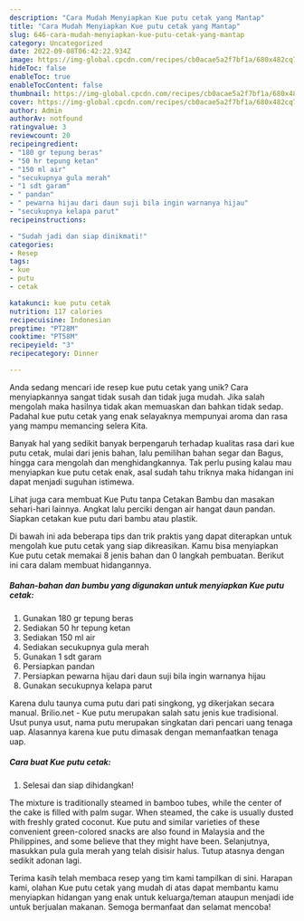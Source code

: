 ```yaml
---
description: "Cara Mudah Menyiapkan Kue putu cetak yang Mantap"
title: "Cara Mudah Menyiapkan Kue putu cetak yang Mantap"
slug: 646-cara-mudah-menyiapkan-kue-putu-cetak-yang-mantap
category: Uncategorized
date: 2022-09-08T06:42:22.934Z
image: https://img-global.cpcdn.com/recipes/cb0acae5a2f7bf1a/680x482cq70/kue-putu-cetak-foto-resep-utama.jpg
hideToc: false
enableToc: true
enableTocContent: false
thumbnail: https://img-global.cpcdn.com/recipes/cb0acae5a2f7bf1a/680x482cq70/kue-putu-cetak-foto-resep-utama.jpg
cover: https://img-global.cpcdn.com/recipes/cb0acae5a2f7bf1a/680x482cq70/kue-putu-cetak-foto-resep-utama.jpg
author: Admin
authorAv: notfound
ratingvalue: 3
reviewcount: 20
recipeingredient:
- "180 gr tepung beras"
- "50 hr tepung ketan"
- "150 ml air"
- "secukupnya gula merah"
- "1 sdt garam"
- " pandan"
- " pewarna hijau dari daun suji bila ingin warnanya hijau"
- "secukupnya kelapa parut"
recipeinstructions:

- "Sudah jadi dan siap dinikmati!"
categories:
- Resep
tags:
- kue
- putu
- cetak

katakunci: kue putu cetak 
nutrition: 117 calories
recipecuisine: Indonesian
preptime: "PT28M"
cooktime: "PT58M"
recipeyield: "3"
recipecategory: Dinner

---
```





Anda sedang mencari ide resep kue putu cetak yang unik? Cara menyiapkannya sangat tidak susah dan tidak juga mudah. Jika salah mengolah maka hasilnya tidak akan memuaskan dan bahkan tidak sedap. Padahal kue putu cetak yang enak selayaknya mempunyai aroma dan rasa yang mampu memancing selera Kita.





Banyak hal yang sedikit banyak berpengaruh terhadap kualitas rasa dari kue putu cetak, mulai dari jenis bahan, lalu pemilihan bahan segar dan Bagus, hingga cara mengolah dan menghidangkannya. Tak perlu pusing kalau mau menyiapkan kue putu cetak enak,      asal sudah tahu triknya maka hidangan ini dapat menjadi suguhan istimewa.














Lihat juga cara membuat Kue Putu tanpa Cetakan Bambu dan masakan sehari-hari lainnya. Angkat lalu perciki dengan air hangat daun pandan. Siapkan cetakan kue putu dari bambu atau plastik.






Di bawah ini ada beberapa tips dan trik praktis yang dapat diterapkan untuk mengolah kue putu cetak yang siap dikreasikan. Kamu bisa menyiapkan Kue putu cetak memakai 8 jenis bahan dan 0 langkah pembuatan. Berikut ini cara dalam membuat hidangannya.

<!--inarticleads1-->

##### Bahan-bahan dan bumbu yang digunakan untuk menyiapkan Kue putu cetak:

1. Gunakan 180 gr tepung beras
1. Sediakan 50 hr tepung ketan
1. Sediakan 150 ml air
1. Sediakan secukupnya gula merah
1. Gunakan 1 sdt garam
1. Persiapkan  pandan
1. Persiapkan  pewarna hijau dari daun suji bila ingin warnanya hijau
1. Gunakan secukupnya kelapa parut


Karena dulu taunya cuma putu dari pati singkong, yg dikerjakan secara manual. Brilio.net - Kue putu merupakan salah satu jenis kue tradisional. Usut punya usut, nama putu merupakan singkatan dari pencari uang tenaga uap. Alasannya karena kue putu dimasak dengan memanfaatkan tenaga uap. 

<!--inarticleads2-->

##### Cara buat Kue putu cetak:


1. Selesai dan siap dihidangkan!

The mixture is traditionally steamed in bamboo tubes, while the center of the cake is filled with palm sugar. When steamed, the cake is usually dusted with freshly grated coconut. Kue putu and similar varieties of these convenient green-colored snacks are also found in Malaysia and the Philippines, and some believe that they might have been. Selanjutnya, masukkan pula gula merah yang telah disisir halus. Tutup atasnya dengan sedikit adonan lagi. 

Terima kasih telah membaca resep yang tim kami tampilkan di sini. Harapan kami, olahan Kue putu cetak yang mudah di atas dapat membantu kamu menyiapkan hidangan yang enak untuk keluarga/teman ataupun menjadi ide untuk berjualan makanan. Semoga bermanfaat dan selamat mencoba!
